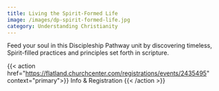 ```yaml
---
title: Living the Spirit-Formed Life
image: /images/dp-spirit-formed-life.jpg
category: Understanding Christianity
---
```


Feed your soul in this Discipleship Pathway unit by discovering timeless, Spirit-filled practices and principles set forth in scripture.

{{< action href="https://flatland.churchcenter.com/registrations/events/2435495" context="primary">}}
Info & Registration
{{< /action >}}
